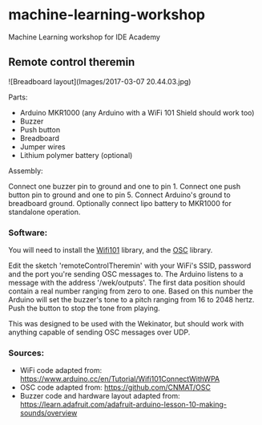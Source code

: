# machine-learning-workshop
Machine Learning workshop for IDE Academy

## Remote control theremin

![Breadboard layout](Images/2017-03-07 20.44.03.jpg)

Parts:

* Arduino MKR1000 (any Arduino with a WiFi 101 Shield should work too)
* Buzzer
* Push button
* Breadboard
* Jumper wires
* Lithium polymer battery (optional)

Assembly:

Connect one buzzer pin to ground and one to pin 1. Connect one push button pin to ground and one to pin 5. Connect Arduino's ground to breadboard ground. Optionally connect lipo battery to MKR1000 for standalone operation.

### Software:

You will need to install the [Wifi101](https://www.arduino.cc/en/Reference/WiFi101) library, and the [OSC](https://github.com/CNMAT/OSC) library.

Edit the sketch 'remoteControlTheremin' with your WiFi's SSID, password and the port you're sending OSC messages to. The Arduino listens to a message with the address '/wek/outputs'. The first data position should contain a real number ranging from zero to one. Based on this number the Arduino will set the buzzer's tone to a pitch ranging from 16 to 2048 hertz. Push the button to stop the tone from playing.

This was designed to be used with the Wekinator, but should work with anything capable of sending OSC messages over UDP.

### Sources:

* WiFi code adapted from: https://www.arduino.cc/en/Tutorial/Wifi101ConnectWithWPA
* OSC code adapted from: https://github.com/CNMAT/OSC
* Buzzer code and hardware layout adapted from: https://learn.adafruit.com/adafruit-arduino-lesson-10-making-sounds/overview